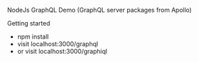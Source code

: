 NodeJs GraphQL Demo (GraphQL server packages from Apollo)

Getting started
- npm install
- visit localhost:3000/graphql
- or visit localhost:3000/graphiql
